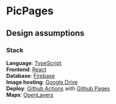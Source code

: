 # PicPages

## Design assumptions

### Stack

**Language**: [TypeScript](https://www.typescriptlang.org/) <br>
**Frontend**: [React](https://react.dev/learn) <br>
**Database**: [Firebase](https://firebase.google.com/) <br>
**Image hosting**: [Google Drive](https://drive.google.com/) <br>
**Deploy**: [Github Actions](https://github.com/features/actions) with [Github Pages](https://pages.github.com/) <br>
**Maps**: [OpenLayers](https://openlayers.org/) <br>
